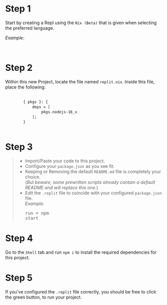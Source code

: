 # Step 1

Start by creating a Repl using the `Nix (Beta)` that is given when selecting the preferred language.

*Example:*

![<img src="https://github.com/itsjusttriz/faq/blob/main/replit/img/NixReplCreate.jpg">](img/NixReplCreate.jpeg "Nix Repl Create")

# Step 2
Within this new Project, locate the file named `replit.nix`.
Inside this file, place the following:
<pre>
    <code style="font-family: monospace;">
        { pkgs }: {
            deps = [
                pkgs.nodejs-16_x
            ];
        }
    </code>
</pre>

# Step 3
> - Import/Paste your code to this project.<br />
> - Configure your `package.json` as you see fit.<br />
> - Keeping or Removing the default `README.md` file is completely your choice.<br />
(*But beware, some prewritten scripts already contain a default README and will replace this one.*)
> - Edit the `.replit` file to coincide with your configured `package.json` file.<br />
*Example:*<pre>run = npm start</pre>

# Step 4
Go to the `Shell` tab and run `npm i` to install the required dependencies for this project.

# Step 5
If you've configured the `.replit` file correctly, you should be free to click the green button, to run your project.